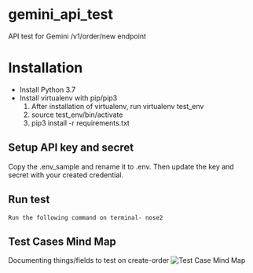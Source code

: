 # gemini_api_test
API test for Gemini /v1/order/new endpoint

# Installation 
- Install Python 3.7
- Install virtualenv with pip/pip3
	1. After installation of virtualenv, run virtualenv test_env
	2. source test_env/bin/activate
	3. pip3 install -r requirements.txt

## Setup API key and secret
Copy the .env_sample and rename it to .env. Then update the key and secret with your created credential. 

## Run test
`Run the following command on terminal- nose2 `

## Test Cases Mind Map
Documenting things/fields to test on create-order
![Test Case Mind Map](https://coggle-downloads-production.s3.eu-west-1.amazonaws.com/21a3d1dcc4fb7cd1ce2ea5c40093f914e411491a9f150b99e24ff733209962ba/v1ordernew.png?AWSAccessKeyId=ASIA4YTCGXFHERF6XXV7&Expires=1560081066&Signature=pc5bVY%2FyRsFEmKwXxdYwsufVWTA%3D&x-amz-security-token=AgoJb3JpZ2luX2VjEEUaCWV1LXdlc3QtMSJIMEYCIQCz7UDO0t8Yz1Dj3gZvKdTKmDp9uwY%2B9U%2FI0rFd3w30cgIhAMqfGoqbQNBhjmlZ00oRQZ3xsmWTEiNydx%2BMoMGySEWmKpMCCG4QABoMODc3NDUzMDMxNzU4IgxbguzBBJ1EtH46%2BmYq8AGtYeZvFyVf0FwswmiZhrnKLegmL5o9OetaV8vNkacZSoHTVQmnfIUL3bvC6Asg2icSa5oyMCqVjhCznbGVV0hUmksgLh7DdOxmDaOfcIIuEcfQg4uu3AzBFTkCUSM7AhjDGCcUAc08xXApERHCnhL36vopobGDpaALKE8m195NB1Dgyk5QYQh6S92W0KpF2Y%2FPzN5lQ6BVMGZ9c4W8OdzKk6tHNuHKKA98hUc5X1pW98K7aPspllTBSVPZcb6TLGNd3ioxW8WQHbTqWtat65vMc1Ko7D7pdo8HVhe9lMJXN%2F6JIKCV3Hl5kx6RlyX6A7ow2Zvy5wU6swHhAoMNlMrGrUmnjQO51Z2JkrxOiC34KZX1UAqpyVv1%2BO1ef6Qu5Pa1k1HOdlbsyi6bmmdxytUDIwPskjOugLYhWJEdllOg%2BX1ppuzwwNQv8qDAiV52sKo5jKRUDaLgfeULX3KqkDMbx06c%2BZoOZwCMcIbEufTZWxYP7Cxb87IboNqflTrFCeKTSrsxSP5QS4GGB3w2pqBDuUuDFkHvcwYfsO74yY0gE%2Fa%2BcIt2bxzkHgu6eg%3D%3D)
